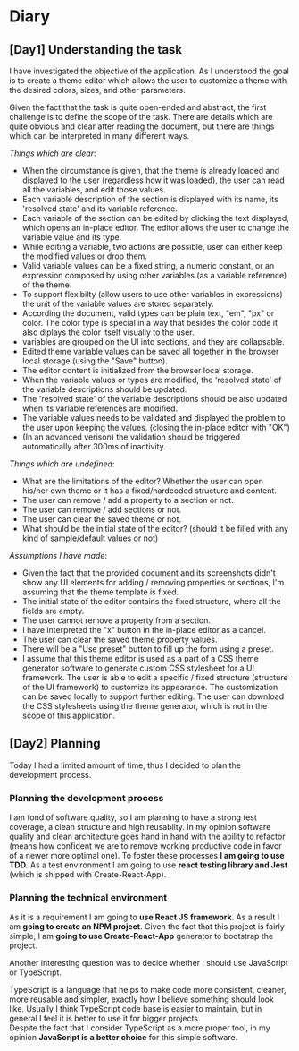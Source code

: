 # Diary

## [Day1] Understanding the task

I have investigated the objective of the application. As I understood the goal is to create a theme editor which allows the user to customize a theme with the desired colors, sizes, and other parameters.

Given the fact that the task is quite open-ended and abstract, the first challenge is to define the scope of the task. There are details which are quite obvious and clear after reading the document, but there are things which can be interpreted in many different ways.

_Things which are clear_:  
- When the circumstance is given, that the theme is already loaded and displayed to the user (regardless how it was loaded), the user can read all the variables, and edit those values.
- Each variable description of the section is displayed with its name, its 'resolved state' and its variable reference.
- Each variable of the section can be edited by clicking the text displayed, which opens an in-place editor. The editor allows the user to change the variable value and its type.
- While editing a variable, two actions are possible, user can either keep the modified values or drop them.
- Valid variable values can be a fixed string, a numeric constant, or an expression composed by using other variables (as a variable reference) of the theme.
- To support flexibilty (allow users to use other variables in expressions) the unit of the variable values are stored separately.
- According the document, valid types can be plain text, "em", "px" or color. The color type is special in a way that besides the color code it also diplays the color itself visually to the user.
- variables are grouped on the UI into sections, and they are collapsable.
- Edited theme variable values can be saved all together in the browser local storage (using the "Save" button).
- The editor content is initialized from the browser local storage.
- When the variable values or types are modified, the 'resolved state' of the variable descriptions should be updated.
- The 'resolved state' of the variable descriptions should be also updated when its variable references are modified.
- The variable values needs to be validated and displayed the problem to the user upon keeping the values. (closing the in-place editor with "OK")
- (In an advanced verison) the validation should be triggered automatically after 300ms of inactivity.

_Things which are undefined_:
- What are the limitations of the editor? Whether the user can open his/her own theme or it has a fixed/hardcoded structure and content.
- The user can remove / add a property to a section or not.
- The user can remove / add sections or not.
- The user can clear the saved theme or not.
- What should be the initial state of the editor? (should it be filled with any kind of sample/default values or not)

_Assumptions I have made_:
- Given the fact that the provided document and its screenshots didn't show any UI elements for adding / removing properties or sections, I'm assuming that the theme template is fixed.
- The initial state of the editor contains the fixed structure, where all the fields are empty.
- The user cannot remove a property from a section.
- I have interpreted the "x" button in the in-place editor as a cancel.
- The user can clear the saved theme property values.
- There will be a "Use preset" button to fill up the form using a preset.
- I assume that this theme editor is used as a part of a CSS theme generator software to generate custom CSS stylesheet for a UI framework. The user is able to edit a specific / fixed structure (structure of the UI framework) to customize its appearance. The customization can be saved locally to support further editing. The user can download the CSS stylesheets using the theme generator, which is not in the scope of this application.

## [Day2] Planning

Today I had a limited amount of time, thus I decided to plan the development process.

### Planning the development process

I am fond of software quality, so I am planning to have a strong test coverage, a clean structure and high reusablity. In my opinion software quality and clean architecture goes hand in hand with the ability to refactor (means how confident we are to remove working productive code in favor of a newer more optimal one). To foster these processes **I am going to use TDD**. As a test environment I am going to use **react testing library and Jest** (which is shipped with Create-React-App).

### Planning the technical environment

As it is a requirement I am going to **use React JS framework**. As a result I am **going to create an NPM project**. Given the fact that this project is fairly simple, I am **going to use Create-React-App** generator to bootstrap the project.

Another interesting question was to decide whether I should use JavaScript or TypeScript.

TypeScript is a language that helps to make code more consistent, cleaner, more reusable and simpler, exactly how I believe something should look like. Usually I think TypeScript code base is easier to maintain, but in general I feel it is better to use it for bigger projects.  
Despite the fact that I consider TypeScript as a more proper tool, in my opinion **JavaScript is a better choice** for this simple software.

